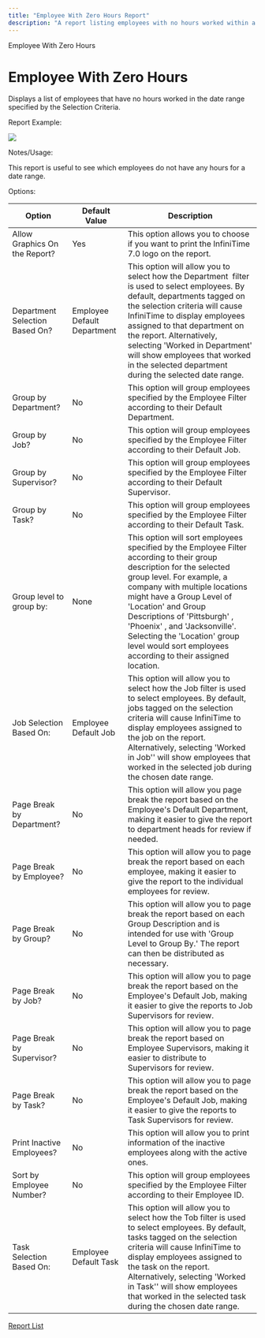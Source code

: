 ```yaml
---
title: "Employee With Zero Hours Report"
description: "A report listing employees with no hours worked within a specified date range, useful for identifying inactive employees."
---
```


Employee With Zero Hours

# Employee With Zero Hours

Displays a list of employees that have no hours worked in the date range specified by the Selection Criteria.

Report Example:

![](/img/Employee_With_Zero_Hours.gif)

Notes/Usage:

This report is useful to see which employees do not have any hours for a date range.

Options:

| Option                         | Default Value               | Description                                                                                                                                                                                                                                                                                                                                                                                        |
| ------------------------------ | --------------------------- | -------------------------------------------------------------------------------------------------------------------------------------------------------------------------------------------------------------------------------------------------------------------------------------------------------------------------------------------------------------------------------------------------- |
| Allow Graphics On the Report?  | Yes                         | This option allows you to choose if you want to print the InfiniTime 7.0 logo on the report.                                                                                                                                                                                                                                                                                                       |
| Department Selection Based On? | Employee Default Department | This option will allow you to select how the Department  filter is used to select employees. By default, departments tagged on the selection criteria will cause InfiniTime to display employees assigned to that department on the report. Alternatively, selecting 'Worked in Department' will show employees that worked in the selected department during the selected date range.             |
| Group by Department?           | No                          | This option will group employees specified by the Employee Filter according to their Default Department.                                                                                                                                                                                                                                                                                           |
| Group by Job?                  | No                          | This option will group employees specified by the Employee Filter according to their Default Job.                                                                                                                                                                                                                                                                                                  |
| Group by Supervisor?           | No                          | This option will group employees specified by the Employee Filter according to their Default Supervisor.                                                                                                                                                                                                                                                                                           |
| Group by Task?                 | No                          | This option will group employees specified by the Employee Filter according to their Default Task.                                                                                                                                                                                                                                                                                                 |
| Group level to group by:       | None                        | This option will sort employees specified by the Employee Filter according to their group description for the selected group level. For example, a company with multiple locations might have a Group Level of 'Location' and Group Descriptions of 'Pittsburgh' , 'Phoenix' , and 'Jacksonville'. Selecting the 'Location' group level would sort employees according to their assigned location. |
| Job Selection Based On:        | Employee Default Job        | This option will allow you to select how the Job filter is used to select employees. By default, jobs tagged on the selection criteria will cause InfiniTime to display employees assigned to the job on the report. Alternatively, selecting 'Worked in Job'' will show employees that worked in the selected job during the chosen date range.                                                   |
| Page Break by Department?      | No                          | This option will allow you page break the report based on the Employee's Default Department, making it easier to give the report to department heads for review if needed.                                                                                                                                                                                                                         |
| Page Break by Employee?        | No                          | This option will allow you to page break the report based on each employee, making it easier to give the report to the individual employees for review.                                                                                                                                                                                                                                            |
| Page Break by Group?           | No                          | This option will allow you to page break the report based on each Group Description and is intended for use with 'Group Level to Group By.' The report can then be distributed as necessary.                                                                                                                                                                                                       |
| Page Break by Job?             | No                          | This option will allow you to page break the report based on the Employee's Default Job, making it easier to give the reports to Job Supervisors for review.                                                                                                                                                                                                                                       |
| Page Break by Supervisor?      | No                          | This option will allow you to page break the report based on Employee Supervisors, making it easier to distribute to Supervisors for review.                                                                                                                                                                                                                                                       |
| Page Break by Task?            | No                          | This option will allow you to page break the report based on the Employee's Default Job, making it easier to give the reports to Task Supervisors for review.                                                                                                                                                                                                                                      |
| Print Inactive Employees?      | No                          | This option will allow you to print information of the inactive employees along with the active ones.                                                                                                                                                                                                                                                                                              |
| Sort by Employee Number?       | No                          | This option will group employees specified by the Employee Filter according to their Employee ID.                                                                                                                                                                                                                                                                                                  |
| Task Selection Based On:       | Employee Default Task       | This option will allow you to select how the Tob filter is used to select employees. By default, tasks tagged on the selection criteria will cause InfiniTime to display employees assigned to the task on the report. Alternatively, selecting 'Worked in Task'' will show employees that worked in the selected task during the chosen date range.                                               |

[Report List](../Report_List.md)
